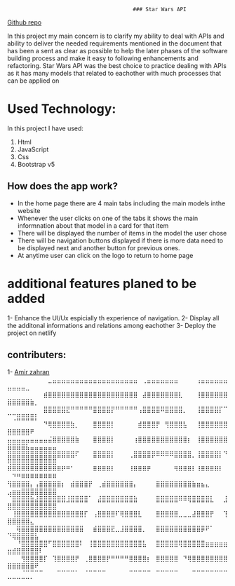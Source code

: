                                             ### Star Wars API

[Github repo](https://github.com/amir2015/StarwApi)

In this project my main concern is to clarify my ability to deal with APIs and ability to deliver the needed requirements mentioned in the document that has been a sent as clear as possible to help the later phases of the software building process and make it easy to following enhancements and refactoring.
Star Wars API was the best choice to practice dealing with APIs as it has many models that related to eachother with much processes that can be applied on

# Used Technology:

In this project I have used:

1.  Html
2.  JavaScript
3.  Css
4.  Bootstrap v5

## How does the app work?

- In the home page there are 4 main tabs including the main models inthe website
- Whenever the user clicks on one of the tabs it shows the main informnation about that model in a card for that item
- There will be displayed the number of items in the model the user chose
- There will be navigation buttons displayed if there is more data need to be displayed next and another button for previous ones.
- At anytime user can click on the logo to return to home page

# additional features planed to be added

1- Enhance the UI/Ux espicially th experience of navigation.
2- Display all the additonal informations and relations among eachother
3- Deploy the project on netlify

## contributers:

1- [Amir zahran](https://github.com/amir2015)
⠀⠀⠀⠀⠀⠀⠀⠀⠀⣀⣤⣤⣤⣤⣤⣤⣤⣤⣤⣤⣤⣤⣤⣤⣤⣤⣤⣤⣤⠀⢀⣤⣤⣤⣤⣤⣤⣤⠀⠀⠀⠀⢠⣤⣤⣤⣤⣤⣤⣤⣤⣤⣤⣀⠀⠀⠀⠀⠀⠀
⠀⠀⠀⠀⠀⠀⠀⠀⣾⣿⣿⣿⣿⣿⣿⣿⣿⣿⣿⣿⣿⣿⣿⣿⣿⣿⣿⣿⣿⠀⣼⣿⣿⣿⣿⣿⣿⣿⣇⠀⠀⠀⢸⣿⣿⣿⣿⣿⣿⣿⣿⣿⣿⣿⣷⡀⠀⠀⠀⠀
⠀⠀⠀⠀⠀⠀⠀⠀⣿⣿⣿⣿⣿⣟⠛⠛⠛⠛⠛⣿⣿⣿⣿⡟⠛⠛⠛⠛⠛⢠⣿⣿⣿⣿⠿⣿⣿⣿⣿⡀⠀⠀⢸⣿⣿⣿⣿⡏⠉⠉⢉⣿⣿⣿⣿⡇⠀⠀⠀⠀
⠀⠀⠀⠀⠀⠀⠀⠀⠙⢿⣿⣿⣿⣿⣷⡀⠀⠀⠀⣿⣿⣿⣿⡇⠀⠀⠀⠀⠀⣾⣿⣿⣿⡟⠀⢻⣿⣿⣿⣧⠀⠀⢸⣿⣿⣿⣿⣿⣿⣿⣿⣿⣿⣿⠟⠀⠀⠀⠀⠀
⣤⣤⣤⣤⣤⣤⣤⣤⣤⣬⣿⣿⣿⣿⣿⣷⠀⠀⠀⣿⣿⣿⣿⡇⠀⠀⠀⠀⢰⣿⣿⣿⣿⣿⣿⣿⣿⣿⣿⣿⡆⠀⢸⣿⣿⣿⣿⣿⣿⣿⣿⣿⣿⣧⣤⣤⣤⣤⣤⣤
⣿⣿⣿⣿⣿⣿⣿⣿⣿⣿⣿⣿⣿⣿⣿⠏⠀⠀⠀⣿⣿⣿⣿⡇⠀⠀⠀⢀⣿⣿⣿⣿⡿⠿⠿⠿⠿⣿⣿⣿⣿⡀⢸⣿⣿⣿⣿⡇⠙⢿⣿⣿⣿⣿⣿⣿⣿⣿⣿⣿
⠿⠿⠿⠿⠿⠿⠿⠿⠿⠿⠿⠿⠟⠛⠁⠀⠀⠀⠀⠿⠿⠿⠿⠇⠀⠀⠀⠸⠿⠿⠿⠟⠀⠀⠀⠀⠀⠻⠿⠿⠿⠇⠸⠿⠿⠿⠿⠇⠀⠀⠙⠛⠿⠿⠿⠿⠿⠿⠿⠿
⢻⣿⣿⣿⣿⡄⢠⣿⣿⣿⣿⣿⡆⠀⣾⣿⣿⣿⡟⠀⢀⣾⣿⣿⣿⣿⣿⣿⡄⠀⠀⠀⠀⣿⣿⣿⣿⣿⣿⣿⣿⣷⣶⣦⣄⠀⠀⠀⠀⣠⣶⣶⣿⣿⣿⣿⣿⣿⣿⣿
⠈⣿⣿⣿⣿⣷⣼⣿⣿⣿⣿⣿⣿⣸⣿⣿⣿⣿⠁⠀⣼⣿⣿⣿⣿⣿⣿⣿⣷⠀⠀⠀⠀⣿⣿⣿⣿⣿⠿⠿⢿⣿⣿⣿⣿⣇⠀⠀⣸⣿⣿⣿⣿⣿⣿⣿⣿⣿⣿⣿
⠀⢸⣿⣿⣿⣿⣿⣿⣿⣿⣿⣿⣿⣿⣿⣿⣿⡏⠀⢠⣿⣿⣿⣿⠏⢿⣿⣿⣿⣇⠀⠀⠀⣿⣿⣿⣿⣿⣀⣀⣀⣼⣿⣿⣿⡟⠀⠀⢹⣿⣿⣿⣿⣿⣄⠀⠀⠀⠀⠀
⠀⠀⢿⣿⣿⣿⣿⣿⣿⣿⣿⣿⣿⣿⣿⣿⣿⠀⠀⣾⣿⣿⣿⣟⣀⣸⣿⣿⣿⣿⡀⠀⠀⣿⣿⣿⣿⣿⣿⣿⣿⣿⣿⡿⠟⠁⠀⠀⠀⠙⢿⣿⣿⣿⣿⣧⠀⠀⠀⠀
⠀⠀⠘⣿⣿⣿⣿⣿⣿⠋⣿⣿⣿⣿⣿⣿⠇⠀⢸⣿⣿⣿⣿⣿⣿⣿⣿⣿⣿⣿⣧⠀⠀⣿⣿⣿⣿⣿⢿⣿⣿⣿⣿⣿⣶⣶⣶⣶⣶⣶⣾⣿⣿⣿⣿⣿⠇⠀⠀⠀
⠀⠀⠀⢻⣿⣿⣿⣿⡏⠀⢹⣿⣿⣿⣿⡟⠀⢀⣿⣿⣿⣿⡟⠛⠛⠛⠛⣿⣿⣿⣿⡆⠀⣿⣿⣿⣿⣿⠀⠙⢿⣿⣿⣿⣿⣿⣿⣿⣿⣿⣿⣿⣿⣿⣿⠟⠀⠀⠀⠀
⠀⠀⠀⠈⠉⠉⠉⠉⠀⠀⠀⠉⠉⠉⠉⠁⠀⠈⠉⠉⠉⠉⠀⠀⠀⠀⠀⠉⠉⠉⠉⠉⠀⠉⠉⠉⠉⠉⠀⠀⠀⠉⠉⠉⠉⠉⠉⠉⠉⠉⠉⠉⠉⠉⠁⠀⠀⠀⠀⠀
